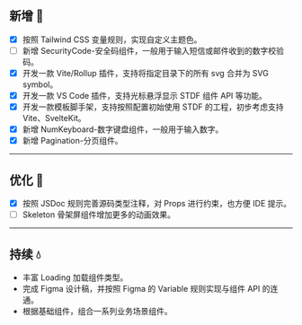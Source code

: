 ## 新增 💪

- [x] 按照 Tailwind CSS 变量规则，实现自定义主题色。
- [ ] 新增 SecurityCode-安全码组件，一般用于输入短信或邮件收到的数字校验码。
- [x] 开发一款 Vite/Rollup 插件，支持将指定目录下的所有 svg 合并为 SVG symbol。
- [x] 开发一款 VS Code 插件，支持光标悬浮显示 STDF 组件 API 等功能。
- [x] 开发一款模板脚手架，支持按照配置初始使用 STDF 的工程，初步考虑支持 Vite、SvelteKit。
- [x] 新增 NumKeyboard-数字键盘组件，一般用于输入数字。
- [x] 新增 Pagination-分页组件。

---

## 优化 👏

- [x] 按照 JSDoc 规则完善源码类型注释，对 Props 进行约束，也方便 IDE 提示。
- [ ] Skeleton 骨架屏组件增加更多的动画效果。

---

## 持续 💧

- 丰富 Loading 加载组件类型。
- 完成 Figma 设计稿，并按照 Figma 的 Variable 规则实现与组件 API 的连通。
- 根据基础组件，组合一系列业务场景组件。

